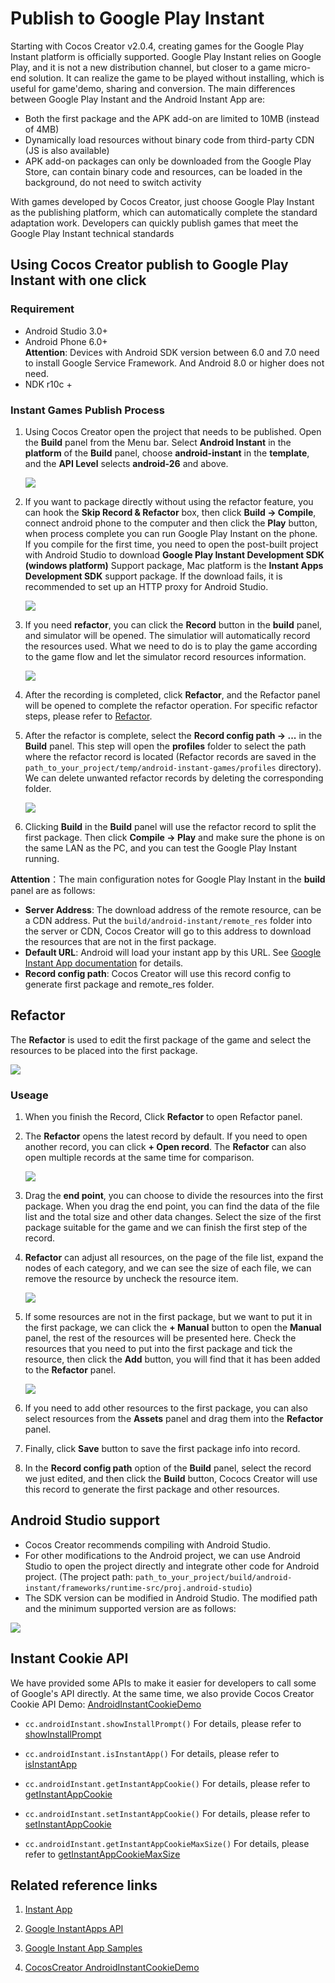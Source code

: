 # Publish to Google Play Instant

Starting with Cocos Creator v2.0.4, creating games for the Google Play Instant platform is officially supported. Google Play Instant relies on Google Play, and it is not a new distribution channel, but closer to a game micro-end solution. It can realize the game to be played without installing, which is useful for game'demo, sharing and conversion. The main differences between Google Play Instant and the Android Instant App are:

- Both the first package and the APK add-on are limited to 10MB (instead of 4MB)
- Dynamically load resources without binary code from third-party CDN (JS is also available)
- APK add-on packages can only be downloaded from the Google Play Store, can contain binary code and resources, can be loaded in the background, do not need to switch activity

With games developed by Cocos Creator, just choose Google Play Instant as the publishing platform, which can automatically complete the standard adaptation work. Developers can quickly publish games that meet the Google Play Instant technical standards

## Using Cocos Creator publish to Google Play Instant with one click

### Requirement

- Android Studio 3.0+
- Android Phone 6.0+<br>
**Attention**: Devices with Android SDK version between 6.0 and 7.0 need to install Google Service Framework. And Android 8.0 or higher does not need.
- NDK r10c +

### Instant Games Publish Process

1. Using Cocos Creator open the project that needs to be published. Open the **Build** panel from the Menu bar. Select **Android Instant** in the **platform** of the **Build** panel, choose **android-instant** in the **template**, and the **API Level** selects **android-26** and above.

    ![](publish-android-instant/builder.png)

2. If you want to package directly without using the refactor feature, you can hook the **Skip Record & Refactor** box, then click **Build -> Compile**, connect android phone to the computer and then click the **Play** button, when process complete you can run Google Play Instant on the phone.<br>
If you compile for the first time, you need to open the post-built project with Android Studio to download **Google Play Instant Development SDK (windows platform)** Support package, Mac platform is the **Instant Apps Development SDK** support package. If the download fails, it is recommended to set up an HTTP proxy for Android Studio.

    ![](publish-android-instant/studio_setting.png)

3. If you need **refactor**, you can click the **Record** button in the **build** panel, and simulator will be opened. The simulatior will automatically record the resources used. What we need to do is to play the game according to the game flow and let the simulator record resources information.

    ![](./publish-android-instant/record.png)

4. After the recording is completed, click **Refactor**, and the Refactor panel will be opened to complete the refactor operation. For specific refactor steps, please refer to [Refactor](publish-android-instant.html#refactor).

5. After the refactor is complete, select the **Record config path -> ...** in the **Build** panel. This step will open the **profiles** folder to select the path where the refactor record is located (Refactor records are saved in the `path_to_your_project/temp/android-instant-games/profiles` directory). We can delete unwanted refactor records by deleting the corresponding folder.

    ![](publish-android-instant/refactor_record.png)

6. Clicking **Build** in the **Build** panel will use the refactor record to split the first package. Then click **Compile -> Play** and make sure the phone is on the same LAN as the PC, and you can test the Google Play Instant running.

**Attention**：The main configuration notes for Google Play Instant in the **build** panel are as follows:
- **Server Address**: The download address of the remote resource, can be a CDN address. Put the `build/android-instant/remote_res` folder into the server or CDN, Cocos Creator will go to this address to download the resources that are not in the first package.
- **Default URL**: Android will load your instant app by this URL. See [Google Instant App documentation](https://developer.android.com/topic/google-play-instant/getting-started/first-instant-app) for details.
- **Record config path**: Cocos Creator will use this record config to generate first package and remote_res folder.

## Refactor

The **Refactor** is used to edit the first package of the game and select the resources to be placed into the first package.

![](publish-android-instant/refactor_desc.png)

### Useage

1. When you finish the Record, Click **Refactor** to open Refactor panel.

2. The **Refactor** opens the latest record by default. If you need to open another record, you can click **+ Open record**. The **Refactor** can also open multiple records at the same time for comparison.

    ![](publish-android-instant/refactor_multiple.png)

3. Drag the **end point**, you can choose to divide the resources into the first package. When you drag the end point, you can find the data of the file list and the total size and other data changes. Select the size of the first package suitable for the game and we can finish the first step of the record.

4. **Refactor** can adjust all resources, on the page of the file list, expand the nodes of each category, and we can see the size of each file, we can remove the resource by uncheck the resource item.

    ![](publish-android-instant/refactor_select.png)

5. If some resources are not in the first package, but we want to put it in the first package, we can click the **+ Manual** button to open the **Manual** panel, the rest of the resources will be presented here. Check the resources that you need to put into the first package and tick the resource, then click the **Add** button, you will find that it has been added to the **Refactor** panel.

    ![](publish-android-instant/refactor_manual.png)

6. If you need to add other resources to the first package, you can also select resources from the **Assets** panel and drag them into the **Refactor** panel.

7. Finally, click **Save** button to save the first package info into record.

8. In the **Record config path** option of the **Build** panel, select the record we just edited, and then click the **Build** button, Cococs Creator will use this record to generate the first package and other resources.

## Android Studio support

- Cocos Creator recommends compiling with Android Studio.
- For other modifications to the Android project, we can use Android Studio to open the project directly and integrate other code for Android project. (The project path: `path_to_your_project/build/android-instant/frameworks/runtime-src/proj.android-studio`)
- The SDK version can be modified in Android Studio. The modified path and the minimum supported version are as follows:

![](publish-android-instant/sdk_version.png)

## Instant Cookie API

We have provided some APIs to make it easier for developers to call some of Google's API directly. At the same time, we also provide Cocos Creator Cookie API Demo: [AndroidInstantCookieDemo](https://github.com/wuzhiming/AndroidInstantCookieDemo)

- `cc.androidInstant.showInstallPrompt()` For details, please refer to <a href="https://developers.google.com/android/reference/com/google/android/gms/instantapps/InstantApps.html#showInstallPrompt(android.app.Activity,%20android.content.Intent,%20int,%20java.lang.String)">showInstallPrompt</a>

- `cc.androidInstant.isInstantApp()` For details, please refer to [isInstantApp](https://developers.google.com/android/reference/com/google/android/gms/instantapps/PackageManagerCompat#isInstantApp%28%29)

- `cc.androidInstant.getInstantAppCookie()` For details, please refer to [getInstantAppCookie](https://developers.google.com/android/reference/com/google/android/gms/instantapps/PackageManagerCompat.html#getInstantAppCookie%28%29)

- `cc.androidInstant.setInstantAppCookie()` For details, please refer to [setInstantAppCookie](https://developers.google.com/android/reference/com/google/android/gms/instantapps/PackageManagerCompat.html#setInstantAppCookie%28byte%5B%5D%29)

- `cc.androidInstant.getInstantAppCookieMaxSize()` For details, please refer to [getInstantAppCookieMaxSize](https://developers.google.com/android/reference/com/google/android/gms/instantapps/PackageManagerCompat.html#getInstantAppCookieMaxSize%28%29)

## Related reference links

1. [Instant App](https://developer.android.com/topic/google-play-instant/getting-started/first-instant-app)

2. [Google InstantApps API](https://developers.google.com/android/reference/com/google/android/gms/instantapps/InstantApps)

3. [Google Instant App Samples](https://github.com/googlesamples/android-instant-apps)

4. [CocosCreator AndroidInstantCookieDemo](https://github.com/wuzhiming/AndroidInstantCookieDemo)

